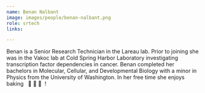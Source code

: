 ```yaml
---
name: Benan Nalbant
image: images/people/benan-nalbant.png
role: srtech
links:

---
```


Benan is a Senior Research Technician in the Lareau lab.
Prior to joining she was in the Vakoc lab at Cold Spring Harbor Laboratory
investigating transcription factor dependencies in cancer.
Benan completed her bachelors in Molecular, Cellular, and Developmental Biology
with a minor in Physics from the University of Washington.
In her free time she enjoys baking &nbsp; :cookie: :cake: :bread: &nbsp;!